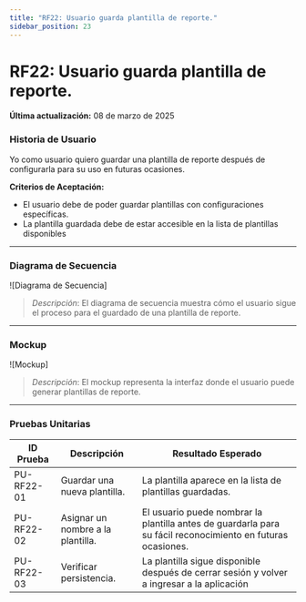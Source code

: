 ```yaml
---
title: "RF22: Usuario guarda plantilla de reporte."  
sidebar_position: 23
---
```


# RF22: Usuario guarda plantilla de reporte.

**Última actualización:** 08 de marzo de 2025

### Historia de Usuario

Yo como usuario quiero guardar una plantilla de reporte después de configurarla para su uso en futuras ocasiones. 

  **Criterios de Aceptación:**
  - El usuario debe de poder guardar plantillas con configuraciones específicas.
  - La plantilla guardada debe de estar accesible en la lista de plantillas disponibles

---

### Diagrama de Secuencia

![Diagrama de Secuencia] 

> *Descripción*: El diagrama de secuencia muestra cómo el usuario sigue el proceso para el guardado de una plantilla de reporte.

---

### Mockup

![Mockup]

> *Descripción*: El mockup representa la interfaz donde el usuario puede generar plantillas de reporte.

---

### Pruebas Unitarias 
| ID Prueba | Descripción | Resultado Esperado |
|-----------|-------------|--------------------|
|PU-RF22-01|Guardar una nueva plantilla.|La plantilla aparece en la lista de plantillas guardadas.|
|PU-RF22-02|Asignar un nombre a la plantilla.|El usuario puede nombrar la plantilla antes de guardarla para su fácil reconocimiento en futuras ocasiones.|
|PU-RF22-03|Verificar persistencia.|La plantilla sigue disponible después de cerrar sesión y volver a ingresar a la aplicación|
